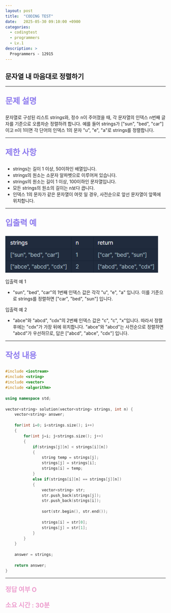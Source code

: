 ```yaml
---
layout: post
title:  "CODING TEST"
date:   2025-05-30 09:10:00 +0900
categories:
  - codingtest
  - programmers
  - Lv.1
description: >
  Programmers - 12915
---
```

## 문자열 내 마음대로 정렬하기

---

<p style = "color:#8f7cee; font-size:25px; font-weight:bold">
문제 설명
</p>

문자열로 구성된 리스트 strings와, 정수 n이 주어졌을 때, 각 문자열의 인덱스 n번째 글자를 기준으로 오름차순 정렬하려 합니다. 예를 들어 strings가 ["sun", "bed", "car"]이고 n이 1이면 각 단어의 인덱스 1의 문자 "u", "e", "a"로 strings를 정렬합니다.

---

<p style = "color:#8f7cee; font-size:25px; font-weight:bold">
제한 사항
</p>

- strings는 길이 1 이상, 50이하인 배열입니다.
- strings의 원소는 소문자 알파벳으로 이루어져 있습니다.
- strings의 원소는 길이 1 이상, 100이하인 문자열입니다.
- 모든 strings의 원소의 길이는 n보다 큽니다.
- 인덱스 1의 문자가 같은 문자열이 여럿 일 경우, 사전순으로 앞선 문자열이 앞쪽에 위치합니다.

---

<p style = "color:#8f7cee; font-size:25px; font-weight:bold">
입출력 예
</p>

<img src = "/assets/img/codingtest/12915.png" width = "480" height = "115">

입출력 예 1
- "sun", "bed", "car"의 1번째 인덱스 값은 각각 "u", "e", "a" 입니다. 이를 기준으로 strings를 정렬하면 ["car", "bed", "sun"] 입니다.

입출력 예 2
- "abce"와 "abcd", "cdx"의 2번째 인덱스 값은 "c", "c", "x"입니다. 따라서 정렬 후에는 "cdx"가 가장 뒤에 위치합니다. "abce"와 "abcd"는 사전순으로 정렬하면 "abcd"가 우선하므로, 답은 ["abcd", "abce", "cdx"] 입니다.

---

<p style = "color:#8f7cee; font-size:25px; font-weight:bold">
작성 내용
</p>

```cpp
#include <iostream>
#include <string>
#include <vector>
#include <algorithm>

using namespace std;

vector<string> solution(vector<string> strings, int n) {
    vector<string> answer;
    
    for(int i=0; i<strings.size(); i++)
    {
        for(int j=i; j<strings.size(); j++)
        {
            if(strings[j][n] < strings[i][n])
            {
                string temp = strings[j];
                strings[j] = strings[i];
                strings[i] = temp;
            }
            else if(strings[i][n] == strings[j][n])
            {
                vector<string> str;
                str.push_back(strings[j]);
                str.push_back(strings[i]);
                
                sort(str.begin(), str.end());
                
                strings[i] = str[0];
                strings[j] = str[1];
            }
        }
    }
    
    answer = strings;
    
    return answer;
}
```

---

<p style = "color:#ed9ece; font-size:20px; font-weight:bold">
정답 여부 O
</p>

<p style = "color:#ed9ece; font-size:20px; font-weight:bold">
소요 시간 : 30분
</p>
